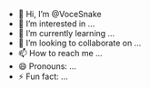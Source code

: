 - 👋 Hi, I’m @VoceSnake
- 👀 I’m interested in ...
- 🌱 I’m currently learning ...
- 💞️ I’m looking to collaborate on ...
- 📫 How to reach me ...
- 😄 Pronouns: ...
- ⚡ Fun fact: ...

<!---
VoceSnake/VoceSnake is a ✨ special ✨ repository because its `README.md` (this file) appears on your GitHub profile.
You can click the Preview link to take a look at your changes.
--->
